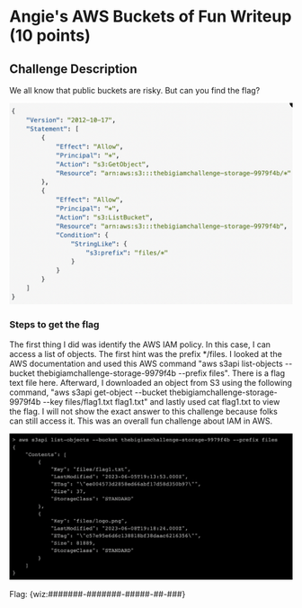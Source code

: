 <h1>Angie's AWS Buckets of Fun Writeup (10 points)</h1>

<h2>Challenge Description</h2>
<p>We all know that public buckets are risky. But can you find the flag?</p>

<img  width="700" alt="bucket-policy" src="https://github.com/angietechcafe/CTFWriteUps/blob/main/The%20Big%20IAM%20Challenge/AWS%20Bucket%20Policy.png?raw=true">

<h3>Steps to get the flag</h3>
<p>The first thing I did was identify the AWS IAM policy. In this case, I can access a list of objects. The first hint was the prefix */files. I looked at the AWS documentation and used this AWS command "aws s3api list-objects --bucket thebigiamchallenge-storage-9979f4b --prefix files". There is a flag text file here. Afterward, I downloaded an object from S3 using the following command, "aws s3api get-object --bucket thebigiamchallenge-storage-9979f4b --key files/flag1.txt flag1.txt" and lastly used cat flag1.txt to view the flag. I will not show the exact answer to this challenge because folks can still access it. This was an overall fun challenge about IAM in AWS. </p>

<img  width="700" alt="list-objects" src="https://github.com/angietechcafe/CTFWriteUps/blob/main/The%20Big%20IAM%20Challenge/list%20object.png?raw=true">

<p>Flag: {wiz:#######-#######-#####-##-###} </p>
